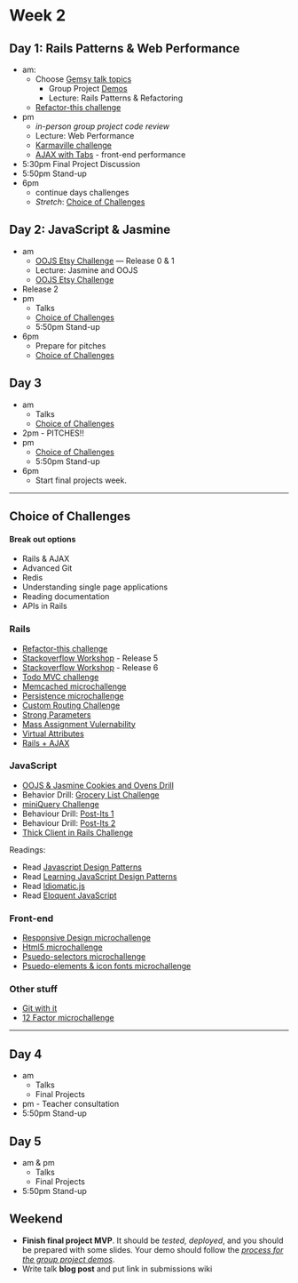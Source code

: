 
# Week 2


## Day 1: Rails Patterns & Web Performance

- am:
  - Choose [Gemsy talk topics](./gemsy_talk_topics.md)
	- Group Project [Demos](../group_project_process.md#demos)
	- Lecture: Rails Patterns & Refactoring 
  - [Refactor-this challenge](../../../../refactor-this-challenge)
- pm
	- *in-person group project code review*
	- Lecture: Web Performance
	- [Karmaville challenge](../../../../karmaville)
	- [AJAX with Tabs](../../../../ajax-tabs-challenge) - front-end
performance
- 5:30pm Final Project Discussion
- 5:50pm Stand-up
- 6pm
	- continue days challenges
	- *Stretch*: [Choice of Challenges](#choice-of-challenges)

## Day 2: JavaScript & Jasmine

- am
	- [OOJS Etsy Challenge](../../../../oo-js-etsy-challenge) &mdash; Release 0 & 1
	- Lecture: Jasmine and OOJS
	- [OOJS Etsy Challenge](../../../../oo-js-etsy-challenge)
- Release 2
- pm
	- Talks
	- [Choice of Challenges](#choice-of-challenges)
  - 5:50pm Stand-up
- 6pm
	- Prepare for pitches
	- [Choice of Challenges](#choice-of-challenges)


## Day 3

- am
	- Talks
	- [Choice of Challenges](#choice-of-challenges)
- 2pm - PITCHES!!
- pm
	- [Choice of Challenges](#choice-of-challenges)
  - 5:50pm Stand-up
- 6pm 
 	- Start final projects
week.

-----
## Choice of Challenges

#### Break out options
- Rails & AJAX
- Advanced Git
- Redis
- Understanding single page applications
- Reading documentation
- APIs in Rails

### Rails
- [Refactor-this challenge](../../../../refactor-this-challenge)
- [Stackoverflow
Workshop](../../../../stack-overflow-workshop-challenge) - Release 5
- [Stackoverflow
Workshop](../../../../stack-overflow-workshop-challenge) - Release 6
- [Todo MVC challenge](../../../todomvc-rails-challenge)
- [Memcached microchallenge](../microchallenges/memcached.md)
- [Persistence microchallenge](../microchallenges/persistence.md)
- [Custom Routing Challenge](../microchallenges/rails-routing.md)
- [Strong Parameters](../microchallenges/strong-parameters.md)
- [Mass Assignment Vulernability](../microchallenges/mass-assignment.md)
- [Virtual Attributes](../microchallenges/virtual-attributes.md)
- [Rails + AJAX](../microchallenges/rails-ajax.md)

### JavaScript
- [OOJS & Jasmine Cookies and Ovens Drill](../../../../behavior-drill-cookies-and-ovens-challenge)
- Behavior Drill: [Grocery List Challenge](../../../../behavior-drill-grocery-list-challenge)
- [miniQuery Challenge](../../../../miniQuery-challenge)
- Behaviour Drill: [Post-Its 1](../../../../behavior-drill-post-it-board-v1-challenge)
- Behaviour Drill: [Post-Its 2](../../../../behavior-drill-post-it-board-v2-challenge)
- [Thick Client in Rails Challenge](../../../../build-a-thick-client-on-rails-challenge)

Readings:
- Read [Javascript Design Patterns](http://addyosmani.com/resources/essentialjsdesignpatterns/book/)
- Read [Learning JavaScript Design Patterns](http://addyosmani.com/resources/essentialjsdesignpatterns/book/)
 - Read [Idiomatic.js](https://github.com/rwaldron/idiomatic.js/)
 - Read [Eloquent JavaScript](http://eloquentjavascript.net/)

### Front-end
- [Responsive Design microchallenge](../microchallenges/responsive_design.md)
- [Html5 microchallenge](../microchallenges/html5.md)
- [Psuedo-selectors microchallenge](../microchallenges/psuedo_selectors.md)
- [Psuedo-elements & icon fonts microchallenge](../microchallenges/psuedo_elements.md)

### Other stuff
- [Git with it](../../../../git-with-it)
- [12 Factor microchallenge](../microchallenges/12_factor.md)

-----


## Day 4

- am
	- Talks
	- Final Projects
- pm - Teacher consultation
- 5:50pm Stand-up

## Day 5

- am & pm
	- Talks
	- Final Projects
- 5:50pm Stand-up


## Weekend
 - **Finish final project MVP**.  It should be *tested, deployed*, and
    you should be prepared with some slides.  Your demo should follow
the *[process for the group  project
demos](../group_project_process#demos)*.
 - Write talk **blog post** and put link in submissions wiki
